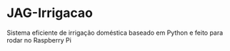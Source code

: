# JAG-Irrigacao
Sistema eficiente de irrigação doméstica baseado em Python e feito para rodar no Raspberry Pi

